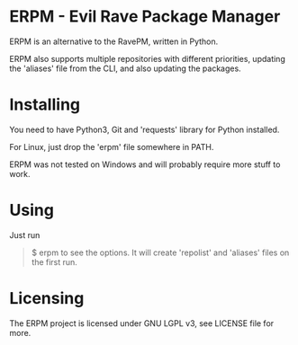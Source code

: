 # ERPM - Evil Rave Package Manager
ERPM is an alternative to the RavePM, written in Python.

ERPM also supports multiple repositories with different priorities, updating the 'aliases' file from the CLI, and also updating the packages.

# Installing
You need to have Python3, Git and 'requests' library for Python installed.

For Linux, just drop the 'erpm' file somewhere in PATH.

ERPM was not tested on Windows and will probably require more stuff to work.

# Using
Just run
> $ erpm
to see the options. It will create 'repolist' and 'aliases' files on the first run.

# Licensing
The ERPM project is licensed under GNU LGPL v3, see LICENSE file for more.